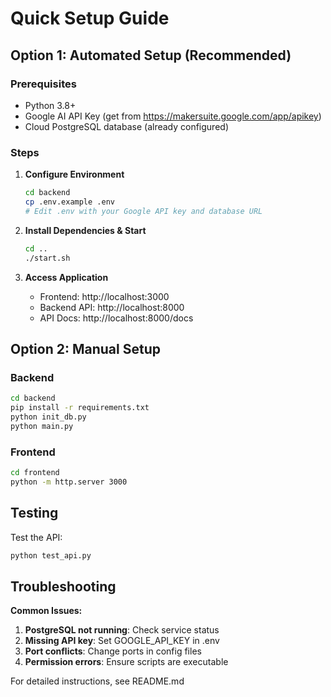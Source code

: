 # Quick Setup Guide

## Option 1: Automated Setup (Recommended)

### Prerequisites
- Python 3.8+
- Google AI API Key (get from https://makersuite.google.com/app/apikey)
- Cloud PostgreSQL database (already configured)

### Steps

1. **Configure Environment**
   ```bash
   cd backend
   cp .env.example .env
   # Edit .env with your Google API key and database URL
   ```

2. **Install Dependencies & Start**
   ```bash
   cd ..
   ./start.sh
   ```

3. **Access Application**
   - Frontend: http://localhost:3000
   - Backend API: http://localhost:8000
   - API Docs: http://localhost:8000/docs

## Option 2: Manual Setup

### Backend
```bash
cd backend
pip install -r requirements.txt
python init_db.py
python main.py
```

### Frontend
```bash
cd frontend
python -m http.server 3000
```

## Testing

Test the API:
```bash
python test_api.py
```

## Troubleshooting

**Common Issues:**
1. **PostgreSQL not running**: Check service status
2. **Missing API key**: Set GOOGLE_API_KEY in .env
3. **Port conflicts**: Change ports in config files
4. **Permission errors**: Ensure scripts are executable

For detailed instructions, see README.md
